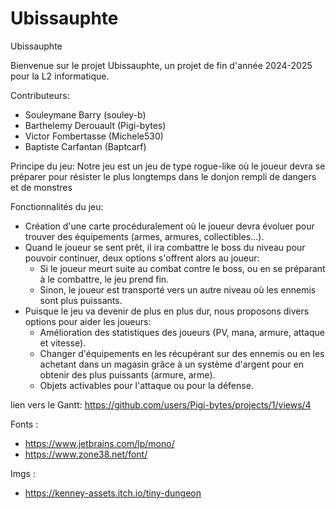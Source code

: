 # Ubissauphte
Ubissauphte

Bienvenue sur le projet Ubissauphte, un projet de fin d'année 2024-2025 pour la L2 informatique.

Contributeurs:
- Souleymane Barry (souley-b)
- Barthelemy Derouault (Pigi-bytes)
- Victor Fombertasse (Michele530)
- Baptiste Carfantan (Baptcarf)

Principe du jeu:
Notre jeu est un jeu de type rogue-like où le joueur devra se préparer pour résister le plus longtemps dans le donjon rempli de dangers et de monstres

Fonctionnalités du jeu:
- Création d'une carte procéduralement où le joueur devra évoluer pour trouver des équipements (armes, armures, collectibles...).
- Quand le joueur se sent prêt, il ira combattre le boss du niveau pour pouvoir continuer, deux options s'offrent alors au joueur:
    - Si le joueur meurt suite au combat contre le boss, ou en se préparant à le combattre, le jeu prend fin.
    - Sinon, le joueur est transporté vers un autre niveau où les ennemis sont plus puissants.
- Puisque le jeu va devenir de plus en plus dur, nous proposons divers options pour aider les joueurs:
    - Amélioration des statistiques des joueurs (PV, mana, armure, attaque et vitesse).
    - Changer d'équipements en les récupérant sur des ennemis ou en les achetant dans un magasin grâce à un système d'argent pour en obtenir des plus puissants (armure, arme).
    - Objets activables pour l'attaque ou pour la défense.


lien vers le Gantt: https://github.com/users/Pigi-bytes/projects/1/views/4


Fonts :
- https://www.jetbrains.com/lp/mono/
- https://www.zone38.net/font/

Imgs : 
- https://kenney-assets.itch.io/tiny-dungeon
